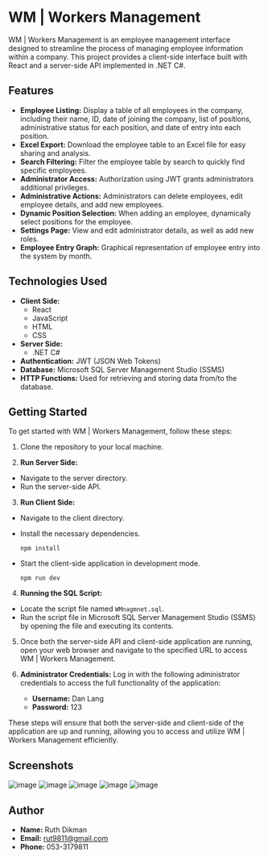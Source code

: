 # WM | Workers Management

WM | Workers Management is an employee management interface designed to streamline the process of managing employee information within a company. This project provides a client-side interface built with React and a server-side API implemented in .NET C#.

## Features

- **Employee Listing:** Display a table of all employees in the company, including their name, ID, date of joining the company, list of positions, administrative status for each position, and date of entry into each position.
- **Excel Export:** Download the employee table to an Excel file for easy sharing and analysis.
- **Search Filtering:** Filter the employee table by search to quickly find specific employees.
- **Administrator Access:** Authorization using JWT grants administrators additional privileges.
- **Administrative Actions:** Administrators can delete employees, edit employee details, and add new employees.
- **Dynamic Position Selection:** When adding an employee, dynamically select positions for the employee.
- **Settings Page:** View and edit administrator details, as well as add new roles.
- **Employee Entry Graph:** Graphical representation of employee entry into the system by month.

## Technologies Used

- **Client Side:**
  - React
  - JavaScript
  - HTML
  - CSS
- **Server Side:**
  - .NET C#
- **Authentication:** JWT (JSON Web Tokens)
- **Database:** Microsoft SQL Server Management Studio (SSMS)
- **HTTP Functions:** Used for retrieving and storing data from/to the database.

## Getting Started

To get started with WM | Workers Management, follow these steps:

1. Clone the repository to your local machine.

2. **Run Server Side:**
- Navigate to the server directory.
- Run the server-side API.

3. **Run Client Side:**
- Navigate to the client directory.
- Install the necessary dependencies.

  ```
  npm install
  ```
- Start the client-side application in development mode.
  ```
  npm run dev
  ```
4. **Running the SQL Script:**
- Locate the script file named `WMnagmnet.sql`.
- Run the script file in Microsoft SQL Server Management Studio (SSMS) by opening the file and executing its contents.

5. Once both the server-side API and client-side application are running, open your web browser and navigate to the specified URL to access WM | Workers Management.

6. **Administrator Credentials:** Log in with the following administrator credentials to access the full functionality of the application:
   - **Username:** Dan Lang
   - **Password:** 123

These steps will ensure that both the server-side and client-side of the application are up and running, allowing you to access and utilize WM | Workers Management efficiently.

## Screenshots
![image](https://github.com/RuthDikman/WMangment/assets/148651671/09986c3c-e759-4a45-b87f-e0eec05ceb85)
![image](https://github.com/RuthDikman/WMangment/assets/148651671/980ca634-5f94-435f-a9a2-07adb366f232)
![image](https://github.com/RuthDikman/WMangment/assets/148651671/e4dbf7bf-4327-43d7-a748-91a80c75e544)
![image](https://github.com/RuthDikman/WMangment/assets/148651671/557527fd-c7ad-409b-84b0-4090ec69eaee)
![image](https://github.com/RuthDikman/WMangment/assets/148651671/140b511d-cf0f-4569-aa37-2ad2ff50be0f)


## Author

- **Name:** Ruth Dikman
- **Email:** rut9811@gmail.com
- **Phone:** 053-3179811
